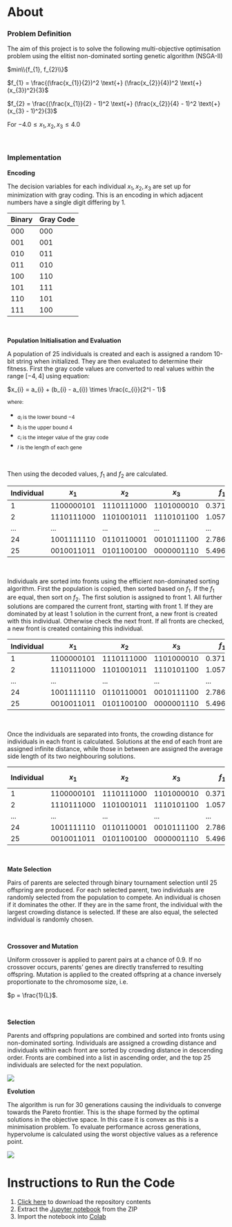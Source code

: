 # **About**

### **Problem Definition**
The aim of this project is to solve the following multi-objective optimisation problem using the elitist non-dominated sorting genetic algorithm (NSGA-II)

$min\\{f_{1}, f_{2}\\}$

$f_{1} = \frac{(\frac{x_{1}}{2})^2 \text{+} (\frac{x_{2}}{4})^2 \text{+} (x_{3})^2}{3}$

$f_{2} = \frac{(\frac{x_{1}}{2} - 1)^2 \text{+} (\frac{x_{2}}{4} - 1)^2 \text{+} (x_{3} - 1)^2}{3}$

For $-4.0 \le x_{1}, x_{2}, x_{3} \le 4.0$

<br>

### **Implementation**

**Encoding**

The decision variables for each individual $x_{1}, x_{2}, x_{3}$ are set up for minimization with gray coding. This is an encoding in which adjacent numbers have a single digit differing by 1.

| Binary | Gray Code |
| ------ | --------- |
| 000    | 000       |
| 001    | 001       |
| 010    | 011       |
| 011    | 010       |
| 100    | 110       |
| 101    | 111       |
| 110    | 101       |
| 111    | 100       |

<br>

**Population Initialisation and Evaluation**

A population of 25 individuals is created and each is assigned a random 10-bit string when initialized. They are then evaluated to determine their fitness. First the gray code values are converted to real values within the range $[-4, 4]$ using equation:

$x_{i} = a_{i} + (b_{i} - a_{i}) \times \frac{c_{i}}{2^l - 1}$

<sub>where:</sub>
- <sub>$a_{i}$ is the lower bound $-4$</sub>
- <sub>$b_{i}$ is the upper bound $4$</sub>
- <sub>$c_{i}$ is the integer value of the gray code</sub>
- <sub>$l$ is the length of each gene</sub>

<br>

Then using the decoded values, $f_{1}$ and $f_{2}$ are calculated.

| Individual | $x_{1}$ | $x_{2}$ | $x_{3}$ | $f_{1}$  | $f_{2}$ |
| ---------- | ---------- | ---------- | ---------- | -------- | -------- |
| 1          | 1100000101 | 1110111000 | 1101000010 | 0.371571 | 0.433807 |
| 2          | 1110111000 | 1101001011 | 1110101100 | 1.05772  | 0.319697 |
| ...        | ...        | ...        | ...        | ...      | ...      |
| 24         | 1001111110 | 0110110001 | 0010111100 | 2.78652  | 4.50792  |
| 25         | 0010011011 | 0101100100 | 0000001110 | 5.49692  | 9.91497  |

<br>

Individuals are sorted into fronts using the efficient non-dominated sorting algorithm. First the population is copied, then sorted based on $f_{1}$. If the $f_{1}$ are equal, then sort on $f_{2}$. The first solution is assigned to front 1. All further solutions are compared the current front, starting with front 1. If they are dominated by at least 1 solution in the current front, a new front is created with this individual. Otherwise check the next front. If all fronts are checked, a new front is created containing this individual. 

| Individual | $x_{1}$ | $x_{2}$ | $x_{3}$ | $f_{1}$  | $f_{2}$ | Front |
| ---------- | ---------- | ---------- | ---------- | -------- | -------- | - |
| 1          | 1100000101 | 1110111000 | 1101000010 | 0.371571 | 0.433807 | 1 |
| 2          | 1110111000 | 1101001011 | 1110101100 | 1.05772  | 0.319697 | 1 |
| ...        | ...        | ...        | ...        | ...      | ...      | ... |
| 24         | 1001111110 | 0110110001 | 0010111100 | 2.78652  | 4.50792  | 7 |
| 25         | 0010011011 | 0101100100 | 0000001110 | 5.49692  | 9.91497  | 8 |

<br>

Once the individuals are separated into fronts, the crowding distance for individuals in each front is calculated. Solutions at the end of each front are assigned infinite distance, while those in between are assigned the average side length of its two neighbouring solutions.

| Individual | $x_{1}$ | $x_{2}$ | $x_{3}$ | $f_{1}$  | $f_{2}$ | Front | Crowding Distance |
| ---------- | ---------- | ---------- | ---------- | -------- | -------- | - | -|
| 1          | 1100000101 | 1110111000 | 1101000010 | 0.371571 | 0.433807 | 1 | $\infty$ |
| 2          | 1110111000 | 1101001011 | 1110101100 | 1.05772  | 0.319697 | 1 | 1| 
| ...        | ...        | ...        | ...        | ...      | ...      | ... | ... |
| 24         | 1001111110 | 0110110001 | 0010111100 | 2.78652  | 4.50792  | 7 | $\infty$ |
| 25         | 0010011011 | 0101100100 | 0000001110 | 5.49692  | 9.91497  | 8 | $\infty$ |

<br>

**Mate Selection**

Pairs of parents are selected through binary tournament selection until 25 offspring are produced. For each selected parent, two individuals are randomly selected from the population to compete. An individual is chosen if it dominates the other. If they are in the same front, the individual with the largest crowding distance is selected. If these are also equal, the selected individual is randomly chosen.

<br>

**Crossover and Mutation**

Uniform crossover is applied to parent pairs at a chance of 0.9. If no crossover occurs, parents’ genes are directly transferred to resulting offspring. Mutation is applied to the created offspring at a chance inversely proportionate to the chromosome size, i.e. 

$p = \frac{1}{L}$.

<br>

**Selection**

Parents and offspring populations are combined and sorted into fronts using non-dominated sorting. Individuals are assigned a crowding distance and individuals within each front are sorted by crowding distance in descending order. Fronts are combined into a list in ascending order, and the top 25 individuals are selected for the next population.

<img src="https://github.com/TomMakesThings/Computational-Intelligence-Genetic-Algorithm/blob/main/Images/Offspring.png">

<br>

**Evolution**

The algorithm is run for 30 generations causing the individuals to converge towards the Pareto frontier.  This is the shape formed by the optimal solutions in the objective space. In this case it is convex as this is a minimisation problem. To evaluate performance across generations, hypervolume is calculated using the worst objective values as a reference point. 

<img src="https://github.com/TomMakesThings/Computational-Intelligence-Genetic-Algorithm/blob/main/Images/Evolution.png">

# Instructions to Run the Code
1. [Click here](https://github.com/TomMakesThings/Computational-Intelligence-Genetic-Algorithm/archive/refs/heads/main.zip) to download the repository contents
2. Extract the [Jupyter notebook](https://github.com/TomMakesThings/Computational-Intelligence-Genetic-Algorithm/blob/main/Genetic_Algorithm.ipynb) from the ZIP
3. Import the notebook into [Colab](https://colab.research.google.com/)
